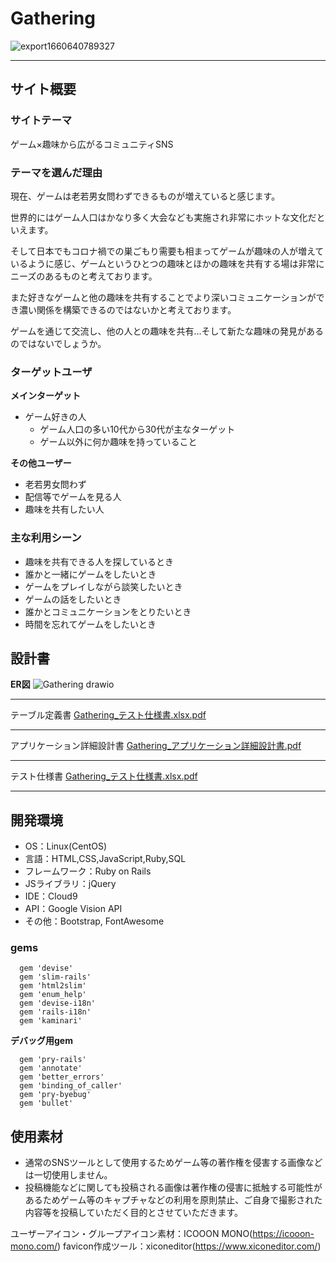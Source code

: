 # Gathering
![export1660640789327](https://user-images.githubusercontent.com/101458830/186685266-4b7c19c1-8982-4ac5-bc39-1246900ad4f9.png)
___

## サイト概要
### サイトテーマ

ゲーム×趣味から広がるコミュニティSNS

### テーマを選んだ理由

現在、ゲームは老若男女問わずできるものが増えていると感じます。

世界的にはゲーム人口はかなり多く大会なども実施され非常にホットな文化だといえます。

そして日本でもコロナ禍での巣ごもり需要も相まってゲームが趣味の人が増えているように感じ、ゲームというひとつの趣味とほかの趣味を共有する場は非常にニーズのあるものと考えております。
  
また好きなゲームと他の趣味を共有することでより深いコミュニケーションができ濃い関係を構築できるのではないかと考えております。

ゲームを通じて交流し、他の人との趣味を共有...そして新たな趣味の発見があるのではないでしょうか。

### ターゲットユーザ

**メインターゲット**
- ゲーム好きの人
  - ゲーム人口の多い10代から30代が主なターゲット
  - ゲーム以外に何か趣味を持っていること

**その他ユーザー**
- 老若男女問わず
- 配信等でゲームを見る人
- 趣味を共有したい人


### 主な利用シーン

- 趣味を共有できる人を探しているとき
- 誰かと一緒にゲームをしたいとき
- ゲームをプレイしながら談笑したいとき
- ゲームの話をしたいとき
- 誰かとコミュニケーションをとりたいとき
- 時間を忘れてゲームをしたいとき

## 設計書

**ER図**
![Gathering drawio](https://user-images.githubusercontent.com/101458830/186683204-90f92ef5-5ba5-4018-a648-10b15ab2fff4.png)

___
テーブル定義書
[Gathering_テスト仕様書.xlsx.pdf](https://github.com/menyuu/Gathering/files/9425290/Gathering_.xlsx.pdf)

___
アプリケーション詳細設計書
[Gathering_アプリケーション詳細設計書.pdf](https://github.com/menyuu/Gathering/files/9425356/Gathering_.pdf)

___
テスト仕様書
[Gathering_テスト仕様書.xlsx.pdf](https://github.com/menyuu/Gathering/files/9425287/Gathering_.xlsx.pdf)

___

## 開発環境

- OS：Linux(CentOS)
- 言語：HTML,CSS,JavaScript,Ruby,SQL
- フレームワーク：Ruby on Rails
- JSライブラリ：jQuery
- IDE：Cloud9
- API：Google Vision API
- その他：Bootstrap, FontAwesome

### gems
 ``` 
   gem 'devise'
   gem 'slim-rails'
   gem 'html2slim'
   gem 'enum_help'
   gem 'devise-i18n'
   gem 'rails-i18n'
   gem 'kaminari'
 ```
 
 **デバッグ用gem**
 ```
   gem 'pry-rails'
   gem 'annotate'
   gem 'better_errors'
   gem 'binding_of_caller'
   gem 'pry-byebug'
   gem 'bullet'
  ```

## 使用素材

- 通常のSNSツールとして使用するためゲーム等の著作権を侵害する画像などは一切使用しません。
- 投稿機能などに関しても投稿される画像は著作権の侵害に抵触する可能性があるためゲーム等のキャプチャなどの利用を原則禁止、ご自身で撮影された内容等を投稿していただく目的とさせていただきます。

ユーザーアイコン・グループアイコン素材：ICOOON MONO(https://icooon-mono.com/)
favicon作成ツール：xiconeditor(https://www.xiconeditor.com/)
